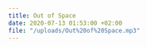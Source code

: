 ```yaml
---
title: Out of Space
date: 2020-07-13 01:53:00 +02:00
file: "/uploads/Out%20of%20Space.mp3"
---
```


